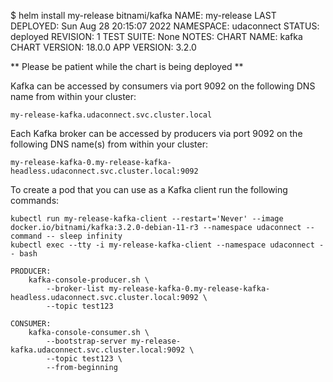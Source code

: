 $ helm install my-release bitnami/kafka
NAME: my-release
LAST DEPLOYED: Sun Aug 28 20:15:07 2022
NAMESPACE: udaconnect
STATUS: deployed
REVISION: 1
TEST SUITE: None
NOTES:
CHART NAME: kafka
CHART VERSION: 18.0.0
APP VERSION: 3.2.0

** Please be patient while the chart is being deployed **

Kafka can be accessed by consumers via port 9092 on the following DNS name from within your cluster:

    my-release-kafka.udaconnect.svc.cluster.local

Each Kafka broker can be accessed by producers via port 9092 on the following DNS name(s) from within your cluster:

    my-release-kafka-0.my-release-kafka-headless.udaconnect.svc.cluster.local:9092

To create a pod that you can use as a Kafka client run the following commands:

    kubectl run my-release-kafka-client --restart='Never' --image docker.io/bitnami/kafka:3.2.0-debian-11-r3 --namespace udaconnect --command -- sleep infinity
    kubectl exec --tty -i my-release-kafka-client --namespace udaconnect -- bash

    PRODUCER:
        kafka-console-producer.sh \
            --broker-list my-release-kafka-0.my-release-kafka-headless.udaconnect.svc.cluster.local:9092 \
            --topic test123

    CONSUMER:
        kafka-console-consumer.sh \
            --bootstrap-server my-release-kafka.udaconnect.svc.cluster.local:9092 \
            --topic test123 \
            --from-beginning